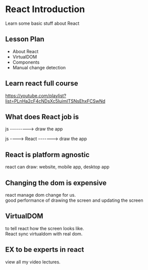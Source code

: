 # React Introduction

Learn some basic stuff about React

## Lesson Plan

- About React
- VirtualDOM
- Components
- Manual change detection

## Learn react full course

https://youtube.com/playlist?list=PLnHa2cF4cNDsXc5IuimITSNsEhxFCSwNd

## What does React job is

js ---------> draw the app

js ----> React -------> draw the app

## React is platform agnostic

react can draw: website, mobile app, desktop app

## Changing the dom is expensive

react manage dom change for us.  
good performance of drawing the screen and updating the screen

## VirtualDOM

to tell react how the screen looks like.  
React sync virtualdom with real dom.  

## EX to be experts in react

view all my video lectures.

